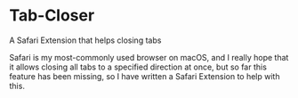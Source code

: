 # Tab-Closer
A Safari Extension that helps closing tabs

Safari is my most-commonly used browser on macOS, and I really hope that it allows closing all tabs to a specified direction at once, but so far this feature has been missing, so I have written a Safari Extension to help with this.

